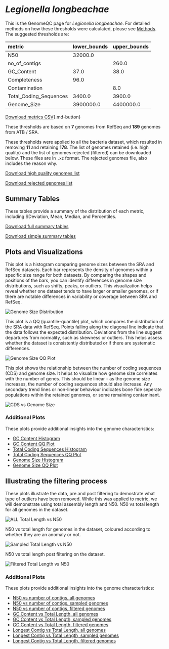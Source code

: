# *Legionella longbeachae*

This is the GenomeQC page for *Legionella longbeachae*. For detailed methods on how these thresholds were calculated, please see [Methods](../../methods.md).
The suggested thresholds are: 

| metric                 | lower_bounds   | upper_bounds   |
|:-----------------------|:---------------|:---------------|
| N50                    | 32000.0        |                |
| no_of_contigs          |                | 260.0          |
| GC_Content             | 37.0           | 38.0           |
| Completeness           | 96.0           |                |
| Contamination          |                | 8.0            |
| Total_Coding_Sequences | 3400.0         | 3900.0         |
| Genome_Size            | 3900000.0      | 4400000.0      |

[Download metrics CSV](Legionella_longbeachae_metrics.csv){.md-button}


These thresholds are based on **7** genomes from RefSeq and **189** genomes from ATB / SRA.

These thresholds were applied to all the bacteria dataset, which resulted in removing **11** and retaining **178**.
The list of genomes retained (i.e. high quality) and the list of genomes rejected (filtered) can be downloaded below. These files are in `.xz` format. The rejected genomes file, also includes the reason why.

[Download high quality genomes list](Legionella_longbeachae_high_quality_genomes.csv.xz)


[Download rejected genomes list](Legionella_longbeachae_filtered_out_genomes.csv.xz)



## Summary Tables
These tables provide a summary of the distribution of each metric, including SDeviation, Mean, Median, and Percentiles.

[Download full summary tables](summary.csv)

[Download simple summary tables](selected_summary.csv)

## Plots and Visualizations

This plot is a histogram comparing genome sizes between the SRA and RefSeq datasets. Each bar represents the density of genomes within a specific size range for both datasets. By comparing the shapes and positions of the bars, you can identify differences in genome size distributions, such as shifts, peaks, or outliers. This visualization helps reveal whether one dataset tends to have larger or smaller genomes, or if there are notable differences in variability or coverage between SRA and RefSeq.

![Genome Size Distribution](Genome_Size_refseq_histogram_kde.png)

This plot is a QQ (quantile-quantile) plot, which compares the distribution of the SRA data with RefSeq. Points falling along the diagonal line indicate that the data follows the expected distribution. Deviations from the line suggest departures from normality, such as skewness or outliers. This helps assess whether the dataset is consistently distributed or if there are systematic differences.

![Genome Size QQ Plot](Genome_Size_refseq_qqplot.png)

This plot shows the relationship between the number of coding sequences (CDS) and genome size. It helps to visualize how genome size correlates with the number of genes. This should be linear - as the genome size increases, the number of coding sequences should also increase. Any secondary trend lines or non-linear behaviour indicates bone fide seperate populations within the retained genomes, or some remaining contaminant. 

![CDS vs Genome Size](Legionella_longbeachae_CDS_vs_Genome_Size.png)

### Additional Plots

These plots provide additional insights into the genome characteristics:

- [GC Content Histogram](GC_Content_refseq_histogram_kde.png)
- [GC Content QQ Plot](GC_Content_refseq_qqplot.png)
- [Total Coding Sequences Histogram](Total_Coding_Sequences_refseq_histogram_kde.png)
- [Total Coding Sequences QQ Plot](Total_Coding_Sequences_refseq_qqplot.png)
- [Genome Size Histogram](Genome_Size_refseq_histogram_kde.png)
- [Genome Size QQ Plot](Genome_Size_refseq_qqplot.png)
## Illustrating the filtering process
These plots illustrate the data, pre and post filtering to demostrate what type of outliers have been removed. While this was applied to metric, we will demonstrate using total assembly length and N50.
N50 vs total length for all genomes in the dataset.

![ALL Total Length vs N50](Legionella_longbeachae_all_total_length_N50.png)

N50 vs total length for genomes in the dataset, coloured according to whether they are an anomaly or not.

![Sampled Total Length vs N50](Legionella_longbeachae_sample_total_length_N50.png)

N50 vs total length post filtering on the dataset.

![Filtered Total Length vs N50](Legionella_longbeachae_filt_total_length_N50.png)

### Additional Plots

These plots provide additional insights into the genome characteristics:

- [N50 vs number of contigs, all genomes](Legionella_longbeachae_all_N50_number.png)
- [N50 vs number of contigs, sampled genomes](Legionella_longbeachae_sample_N50_number.png)
- [N50 vs number of contigs, filtered genomes](Legionella_longbeachae_filt_N50_number.png)
- [GC Content vs Total Length, all genomes](Legionella_longbeachae_all_total_length_GC_Content.png)
- [GC Content vs Total Length, sampled genomes](Legionella_longbeachae_sample_total_length_GC_Content.png)
- [GC Content vs Total Length, filtered genomes](Legionella_longbeachae_filt_total_length_GC_Content.png)
- [Longest Contig vs Total Length, all genomes](Legionella_longbeachae_all_total_length_longest.png)
- [Longest Contig vs Total Length, sampled genomes](Legionella_longbeachae_sample_total_length_longest.png)
- [Longest Contig vs Total Length, filtered genomes](Legionella_longbeachae_filt_total_length_longest.png)
